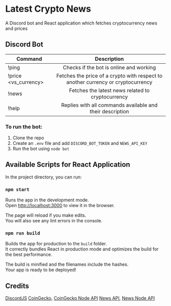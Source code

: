 # Latest Crypto News
A Discord bot and React application which fetches cryptocurrency news and prices

## Discord Bot
| Command                            | Description                                                                      |
| ---------------------------------- |:-------------------------------------------------------------------------------: |
| !ping                              | Checks if the bot is online and working                                          |
| !price <crypto> <vs_currency>      | Fetches the price of a crypto with respect to another currency or cryptocurrency |
| !news                              | Fetches the latest news related to cryptocurrency                                |
| !help                              | Replies with all commands available and their description                        |

### To run the bot:
1. Clone the repo
2. Create an `.env` file and add `DISCORD_BOT_TOKEN` and `NEWS_API_KEY`
3. Run the bot using `node bot`

## Available Scripts for React Application

In the project directory, you can run:

### `npm start`

Runs the app in the development mode.\
Open [http://localhost:3000](http://localhost:3000) to view it in the browser.

The page will reload if you make edits.\
You will also see any lint errors in the console.

### `npm run build`

Builds the app for production to the `build` folder.\
It correctly bundles React in production mode and optimizes the build for the best performance.

The build is minified and the filenames include the hashes.\
Your app is ready to be deployed!

## Credits

[DiscordJS](https://discord.js.org/)
[CoinGecko](https://www.coingecko.com/), [CoinGecko Node API](https://github.com/miscavage/CoinGecko-API)
[News API](http://newsapi.org/), [News Node API](https://www.npmjs.com/package/newsapi)
